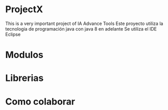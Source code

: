 # ProjectX
This is a very important project of IA Advance Tools
Este proyecto utiliza la tecnologia de programación java con java 8 en adelante
Se utiliza el IDE Eclipse


# Modulos


# Librerias


# Como colaborar
